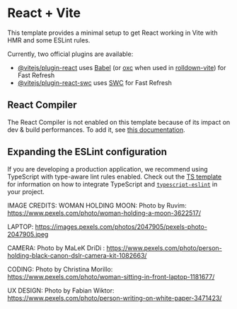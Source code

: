 # React + Vite

This template provides a minimal setup to get React working in Vite with HMR and some ESLint rules.

Currently, two official plugins are available:

- [@vitejs/plugin-react](https://github.com/vitejs/vite-plugin-react/blob/main/packages/plugin-react) uses [Babel](https://babeljs.io/) (or [oxc](https://oxc.rs) when used in [rolldown-vite](https://vite.dev/guide/rolldown)) for Fast Refresh
- [@vitejs/plugin-react-swc](https://github.com/vitejs/vite-plugin-react/blob/main/packages/plugin-react-swc) uses [SWC](https://swc.rs/) for Fast Refresh

## React Compiler

The React Compiler is not enabled on this template because of its impact on dev & build performances. To add it, see [this documentation](https://react.dev/learn/react-compiler/installation).

## Expanding the ESLint configuration

If you are developing a production application, we recommend using TypeScript with type-aware lint rules enabled. Check out the [TS template](https://github.com/vitejs/vite/tree/main/packages/create-vite/template-react-ts) for information on how to integrate TypeScript and [`typescript-eslint`](https://typescript-eslint.io) in your project.


IMAGE CREDITS:
WOMAN HOLDING MOON: Photo by Ruvim: https://www.pexels.com/photo/woman-holding-a-moon-3622517/

LAPTOP: https://images.pexels.com/photos/2047905/pexels-photo-2047905.jpeg

CAMERA: Photo by MaLeK DriDi : https://www.pexels.com/photo/person-holding-black-canon-dslr-camera-kit-1082663/

CODING: Photo by Christina Morillo: https://www.pexels.com/photo/woman-sitting-in-front-laptop-1181677/

UX DESIGN: Photo by Fabian Wiktor: https://www.pexels.com/photo/person-writing-on-white-paper-3471423/


